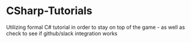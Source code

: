# CSharp-Tutorials
Utilizing formal C# tutorial in order to stay on top of the game - as well as check to see if github/slack integration works
